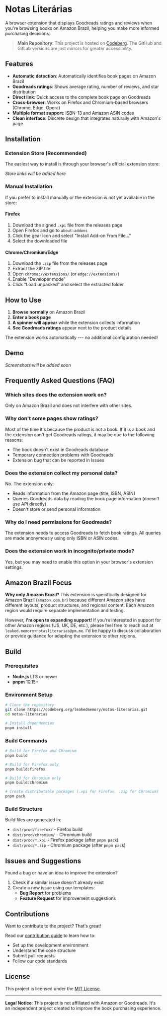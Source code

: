 # Notas Literárias

A browser extension that displays Goodreads ratings and reviews when you're
browsing books on Amazon Brazil, helping you make more informed purchasing
decisions.

> **Main Repository**: This project is hosted on
> [Codeberg](https://codeberg.org/leakedmemory/notas-literarias). The GitHub and
> GitLab versions are just mirrors for greater accessibility.

## Features

- **Automatic detection**: Automatically identifies book pages on Amazon Brazil
- **Goodreads ratings**: Shows average rating, number of reviews, and star
  distribution
- **Direct link**: Quick access to the complete book page on Goodreads
- **Cross-browser**: Works on Firefox and Chromium-based browsers (Chrome, Edge,
  Opera)
- **Multiple format support**: ISBN-13 and Amazon ASIN codes
- **Clean interface**: Discrete design that integrates naturally with Amazon's
  page

## Installation

### Extension Store (Recommended)

The easiest way to install is through your browser's official extension store:

_Store links will be added here_

### Manual Installation

If you prefer to install manually or the extension is not yet available in the
store:

#### Firefox

1. Download the signed `.xpi` file from the releases page
2. Open Firefox and go to `about:addons`
3. Click the gear icon and select "Install Add-on From File..."
4. Select the downloaded file

#### Chrome/Chromium/Edge

1. Download the `.zip` file from the releases page
2. Extract the ZIP file
3. Open `chrome://extensions/` (or `edge://extensions/`)
4. Enable "Developer mode"
5. Click "Load unpacked" and select the extracted folder

## How to Use

1. **Browse normally** on Amazon Brazil
2. **Enter a book page**
3. **A spinner will appear** while the extension collects information
4. **See Goodreads ratings** appear next to the product details

The extension works automatically --- no additional configuration needed!

## Demo

<!-- TODO: Add screenshots showing:
- Amazon page without the extension
- Amazon page with Goodreads ratings visible
- Example of the popover with more details
-->

_Screenshots will be added soon_

## Frequently Asked Questions (FAQ)

### **Which sites does the extension work on?**

Only on Amazon Brazil and does not interfere with other sites.

### **Why don't some pages show ratings?**

Most of the time it's because the product is not a book. If it is a book and the
extension can't get Goodreads ratings, it may be due to the following reasons:

- The book doesn't exist in Goodreads database
- Temporary connection problems with Goodreads
- Extension bug that can be reported in Issues

### **Does the extension collect my personal data?**

No. The extension only:

- Reads information from the Amazon page (title, ISBN, ASIN)
- Queries Goodreads data by reading the book page information (doesn't use API
  directly)
- Doesn't store or send personal information

### **Why do I need permissions for Goodreads?**

The extension needs to access Goodreads to fetch book ratings. All queries are
made anonymously using only ISBN or ASIN codes.

### **Does the extension work in incognito/private mode?**

Yes, but you may need to enable this option in your browser's extension
settings.

## Amazon Brazil Focus

**Why only Amazon Brazil?** This extension is specifically designed for Amazon
Brazil (`amazon.com.br`) because different Amazon sites have different layouts,
product structures, and regional content. Each Amazon region would require
separate implementation and testing.

However, **I'm open to expanding support!** If you're interested in support for
other Amazon regions (US, UK, DE, etc.), please feel free to reach out at
`leaked.memory+notasliterarias@pm.me`. I'd be happy to discuss collaboration or
provide guidance for adapting the extension to other regions.

## Build

### Prerequisites

- **Node.js** LTS or newer
- **pnpm** 10.15+

### Environment Setup

```bash
# Clone the repository
git clone https://codeberg.org/leakedmemory/notas-literarias.git
cd notas-literarias

# Install dependencies
pnpm install
```

### Build Commands

```bash
# Build for Firefox and Chromium
pnpm build

# Build for Firefox only
pnpm build:firefox

# Build for Chromium only
pnpm build:chromium

# Create distributable packages (.xpi for Firefox, .zip for Chromium)
pnpm pack
```

### Build Structure

Build files are generated in:

- `dist/prod/firefox/` - Firefox build
- `dist/prod/chromium/` - Chromium build
- `dist/prod/*.xpi` - Firefox package (after `pnpm pack`)
- `dist/prod/*.zip` - Chromium package (after `pnpm pack`)

## Issues and Suggestions

Found a bug or have an idea to improve the extension?

1. Check if a similar issue doesn't already exist
2. Create a new issue using our templates:
   - **Bug Report** for problems
   - **Feature Request** for improvement suggestions

## Contributions

Want to contribute to the project? That's great!

Read our [contribution guide](./CONTRIBUTING.md) to learn how to:

- Set up the development environment
- Understand the code structure
- Submit pull requests
- Follow our code standards

## License

This project is licensed under the [MIT License](./LICENSE).

---

**Legal Notice**: This project is not affiliated with Amazon or Goodreads. It's
an independent project created to improve the book purchasing experience.
